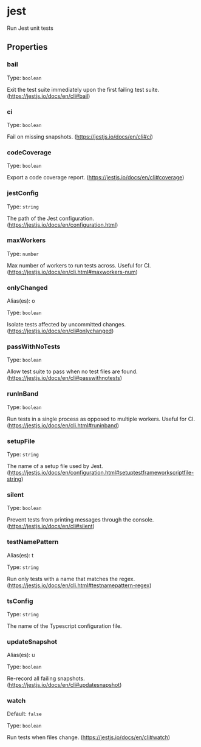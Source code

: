 # jest

Run Jest unit tests

## Properties

### bail

Type: `boolean`

Exit the test suite immediately upon the first failing test suite. (https://jestjs.io/docs/en/cli#bail)

### ci

Type: `boolean`

Fail on missing snapshots. (https://jestjs.io/docs/en/cli#ci)

### codeCoverage

Type: `boolean`

Export a code coverage report. (https://jestjs.io/docs/en/cli#coverage)

### jestConfig

Type: `string`

The path of the Jest configuration. (https://jestjs.io/docs/en/configuration.html)

### maxWorkers

Type: `number`

Max number of workers to run tests across. Useful for CI. (https://jestjs.io/docs/en/cli.html#maxworkers-num)

### onlyChanged

Alias(es): o

Type: `boolean`

Isolate tests affected by uncommitted changes. (https://jestjs.io/docs/en/cli#onlychanged)

### passWithNoTests

Type: `boolean`

Allow test suite to pass when no test files are found. (https://jestjs.io/docs/en/cli#passwithnotests)

### runInBand

Type: `boolean`

Run tests in a single process as opposed to multiple workers. Useful for CI. (https://jestjs.io/docs/en/cli.html#runinband)

### setupFile

Type: `string`

The name of a setup file used by Jest. (https://jestjs.io/docs/en/configuration.html#setuptestframeworkscriptfile-string)

### silent

Type: `boolean`

Prevent tests from printing messages through the console. (https://jestjs.io/docs/en/cli#silent)

### testNamePattern

Alias(es): t

Type: `string`

Run only tests with a name that matches the regex. (https://jestjs.io/docs/en/cli.html#testnamepattern-regex)

### tsConfig

Type: `string`

The name of the Typescript configuration file.

### updateSnapshot

Alias(es): u

Type: `boolean`

Re-record all failing snapshots. (https://jestjs.io/docs/en/cli#updatesnapshot)

### watch

Default: `false`

Type: `boolean`

Run tests when files change. (https://jestjs.io/docs/en/cli#watch)
